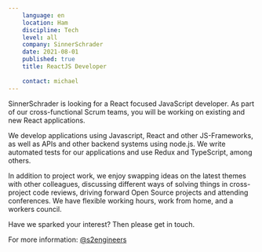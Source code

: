 ```yaml
---
    language: en
    location: Ham
    discipline: Tech
    level: all
    company: SinnerSchrader
    date: 2021-08-01
    published: true
    title: ReactJS Developer
    
    contact: michael
---
```


SinnerSchrader is looking for a React focused JavaScript developer. As part of our cross-functional Scrum teams, you will be working on existing and new React applications.

We develop applications using Javascript, React and other JS-Frameworks, as well as APIs and other backend systems using node.js. We write automated tests for our applications and use Redux and TypeScript, among others.

In addition to project work, we enjoy swapping ideas on the latest themes with other colleagues, discussing different ways of solving things in cross-project code reviews, driving forward Open Source projects and attending conferences. We have flexible working hours, work from home, and a workers council.

Have we sparked your interest? Then please get in touch.

For more information: [@s2engineers](https://twitter.com/s2engineers)

